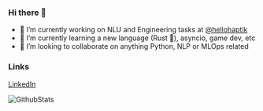 ### Hi there 👋

- 🔭 I’m currently working on NLU and Engineering tasks at [@hellohaptik](https://github.com/hellohaptik)
- 🌱 I’m currently learning a new language (Rust 🦀), asyncio, game dev, etc
- 👯 I’m looking to collaborate on anything Python, NLP or MLOps related

### Links

[LinkedIn](https://linkedin.com/in/chiragjn)

![GithubStats](https://github-readme-stats.vercel.app/api?username=chiragjn&show_icons=true)

